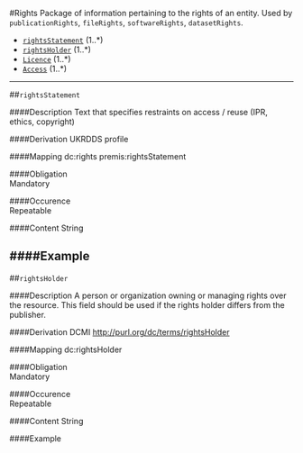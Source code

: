 
#Rights
Package of information pertaining to the rights of an entity. Used by `publicationRights`, `fileRights`, `softwareRights`, `datasetRights`.


* [`rightsStatement`](#rightsstatement) (1..*)
* [`rightsHolder`](#rightsholder) (1..*)
* [`Licence`](https://github.com/JiscRDSS/rdss-canonical-data-model/blob/master/properties/Rights/licence.md) (1..*)
* [`Access`](https://github.com/JiscRDSS/rdss-canonical-data-model/blob/master/properties/Rights/access.md) (1..*)

-----------------------------------------


##`rightsStatement`  

####Description
Text that specifies restraints on access / reuse (IPR, ethics, copyright)

####Derivation
UKRDDS profile

####Mapping
dc:rights
premis:rightsStatement

####Obligation	
Mandatory

####Occurence	
Repeatable

####Content 
String

####Example
-------------------------------------------

##`rightsHolder` 

####Description
A person or organization owning or managing rights over the resource. This field should be used if the rights holder differs from the publisher.

####Derivation
DCMI
http://purl.org/dc/terms/rightsHolder

####Mapping
dc:rightsHolder

####Obligation	
Mandatory

####Occurence	
Repeatable

####Content 
String

####Example
